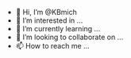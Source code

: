 - 👋 Hi, I’m @KBmich
- 👀 I’m interested in ...
- 🌱 I’m currently learning ...
- 💞️ I’m looking to collaborate on ...
- 📫 How to reach me ...

<!---
KBmich/KBmich is a ✨ special ✨ repository because its `README.md` (this file) appears on your GitHub profile.
You can click the Preview link to take a look at your changes.
--->
